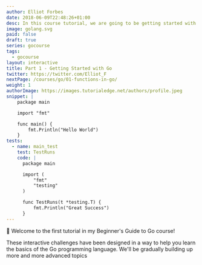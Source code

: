 ```yaml
---
author: Elliot Forbes
date: 2018-06-09T22:48:26+01:00
desc: In this course tutorial, we are going to be getting started with the Go programming language!
image: golang.svg
paid: false
draft: true
series: gocourse
tags:
  - gocourse
layout: interactive
title: Part 1 - Getting Started with Go
twitter: https://twitter.com/Elliot_F
nextPage: /courses/go/01-functions-in-go/
weight: 1
authorImage: https://images.tutorialedge.net/authors/profile.jpeg
snippet: |
    package main

    import "fmt"

    func main() {
        fmt.Println("Hello World")
    }
tests:
  - name: main_test
    test: TestRuns
    code: |
      package main

      import (
          "fmt"
          "testing"
      )

      func TestRuns(t *testing.T) {
          fmt.Println("Great Success") 
      }
---
```


👋 Welcome to the first tutorial in my Beginner's Guide to Go course!

These interactive challenges have been designed in a way to help you learn the basics of the Go programming language. We'll be gradually building up more and more advanced topics  

